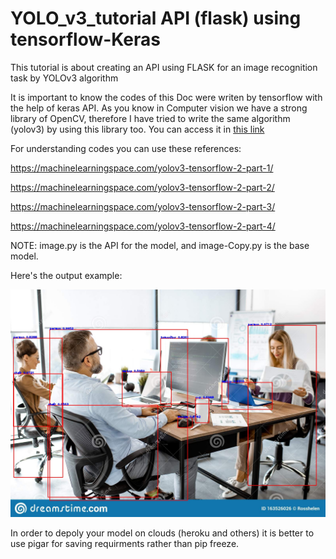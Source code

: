 # YOLO_v3_tutorial API (flask) using tensorflow-Keras
This tutorial is about creating an API using FLASK for an image recognition task by YOLOv3 algorithm

It is important to know the codes of this Doc were writen by tensorflow with the help of keras API. As you know in Computer vision we have a strong library of OpenCV, therefore I have tried to write the same algorithm (yolov3) by using this library too. You can access it in [this link](https://github.com/sheydabahrami/yolov3_OpenCV)

For understanding codes you can use these references:

https://machinelearningspace.com/yolov3-tensorflow-2-part-1/

https://machinelearningspace.com/yolov3-tensorflow-2-part-2/

https://machinelearningspace.com/yolov3-tensorflow-2-part-3/

https://machinelearningspace.com/yolov3-tensorflow-2-part-4/

NOTE: image.py is the API for the model, and image-Copy.py is the base model. 

Here's the output example:

![Detection Example](1.jpg)

In order to depoly your model on clouds (heroku and others) it is better to use pigar for saving requirments rather than pip freeze.

